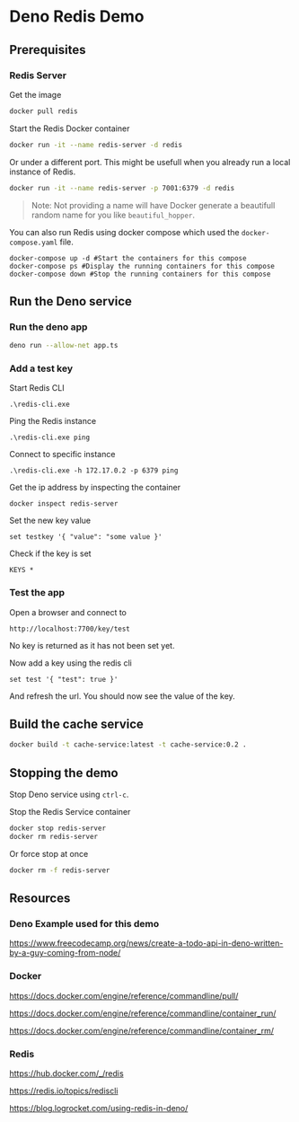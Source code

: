# Deno Redis Demo

## Prerequisites

### Redis Server

Get the image

```bash
docker pull redis
```

Start the Redis Docker container

```bash
docker run -it --name redis-server -d redis
```

Or under a different port. This might be usefull when you already run a local instance of Redis.

```bash
docker run -it --name redis-server -p 7001:6379 -d redis
```

> Note: Not providing a name will have Docker generate a beautifull random name for you like `beautiful_hopper`.

You can also run Redis using docker compose which used the `docker-compose.yaml` file.

```docker
docker-compose up -d #Start the containers for this compose
docker-compose ps #Display the running containers for this compose
docker-compose down #Stop the running containers for this compose
```

## Run the Deno service

### Run the deno app

```bash
deno run --allow-net app.ts
```

### Add a test key

Start Redis CLI

`.\redis-cli.exe`

Ping the Redis instance

`.\redis-cli.exe ping`

Connect to specific instance

`.\redis-cli.exe -h 172.17.0.2 -p 6379 ping`

Get the ip address by inspecting the container

`docker inspect redis-server`

Set the new key value

`set testkey '{ "value": "some value }'`

Check if the key is set

`KEYS *`

### Test the app

Open a browser and connect to

`http://localhost:7700/key/test`

No key is returned as it has not been set yet.

Now add a key using the redis cli

`set test '{ "test": true }'`

And refresh the url. You should now see the value of the key.

## Build the cache service

```bash
docker build -t cache-service:latest -t cache-service:0.2 .
```

## Stopping the demo

Stop Deno service using `ctrl-c`.

Stop the Redis Service container

```bash
docker stop redis-server
docker rm redis-server
```

Or force stop at once

```bash
docker rm -f redis-server
```

## Resources

### Deno Example used for this demo

https://www.freecodecamp.org/news/create-a-todo-api-in-deno-written-by-a-guy-coming-from-node/

### Docker

https://docs.docker.com/engine/reference/commandline/pull/

https://docs.docker.com/engine/reference/commandline/container_run/

https://docs.docker.com/engine/reference/commandline/container_rm/

### Redis

https://hub.docker.com/_/redis

https://redis.io/topics/rediscli

https://blog.logrocket.com/using-redis-in-deno/
